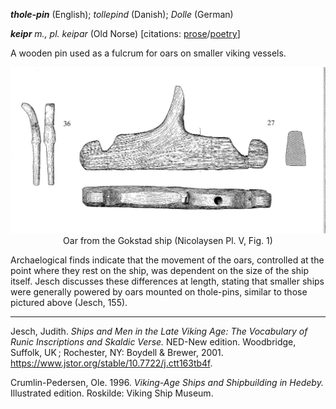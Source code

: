 **_thole-pin_** (English); _tollepind_ (Danish); _Dolle_ (German)

_**keipr** m., pl. keipar_ (Old Norse) [citations: [prose](https://onp.ku.dk/onp/onp.php?o42936)/[poetry](https://lexiconpoeticum.org/m.php?p=lemma&i=44158)]  


  A wooden pin used as a fulcrum for oars on smaller viking vessels.     

<div align="center">
  
  ![oar from Gokstad ship](../images/tholepin_Crumlin_Pedersen.png)  
  Oar from the Gokstad ship (Nicolaysen Pl. V, Fig. 1)

</div>

  Archaelogical finds indicate that the movement of the oars, controlled at the point where they rest on the ship, was dependent on the size of the ship itself. Jesch discusses these differences at length, stating that smaller ships were generally powered by oars mounted on thole-pins, similar to those pictured above (Jesch, 155).     

---

  Jesch, Judith. _Ships and Men in the Late Viking Age: The Vocabulary of Runic Inscriptions and Skaldic Verse._ NED-New edition. Woodbridge, Suffolk, UK ; Rochester, NY: 
Boydell & Brewer, 2001. https://www.jstor.org/stable/10.7722/j.ctt163tb4f.


  Crumlin-Pedersen, Ole. 1996. _Viking-Age Ships and Shipbuilding in Hedeby._ Illustrated edition. Roskilde: Viking Ship Museum.



